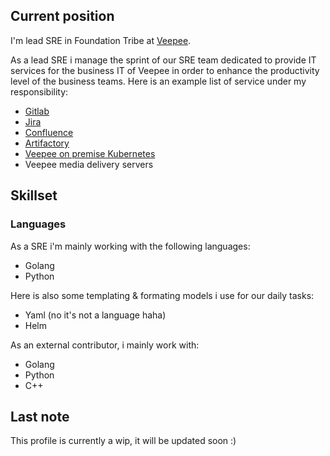 ## Current position

I'm lead SRE in Foundation Tribe at [Veepee](https://careers.veepee.com/).

As a lead SRE i manage the sprint of our SRE team dedicated to provide IT services for the business IT of Veepee in order to enhance the productivity level of the business teams. Here is an example list of service under my responsibility:

* [Gitlab](https://about.gitlab.com)
* [Jira](https://www.atlassian.com/software/jira)
* [Confluence](https://www.atlassian.com/software/confluence)
* [Artifactory](https://jfrog.com/artifactory/)
* [Veepee on premise Kubernetes](https://kubernetes.io)
* Veepee media delivery servers

## Skillset

### Languages

As a SRE i'm mainly working with the following languages:

* Golang
* Python

Here is also some templating & formating models i use for our daily tasks:

* Yaml (no it's not a language haha)
* Helm

As an external contributor, i mainly work with:

* Golang
* Python
* C++


## Last note

This profile is currently a wip, it will be updated soon :)

<!--
**nerzhul/nerzhul** is a ✨ _special_ ✨ repository because its `README.md` (this file) appears on your GitHub profile.

Here are some ideas to get you started:

- 🔭 I’m currently working on ...
- 🌱 I’m currently learning ...
- 👯 I’m looking to collaborate on ...
- 🤔 I’m looking for help with ...
- 💬 Ask me about ...
- 📫 How to reach me: ...
- 😄 Pronouns: ...
- ⚡ Fun fact: ...
-->
